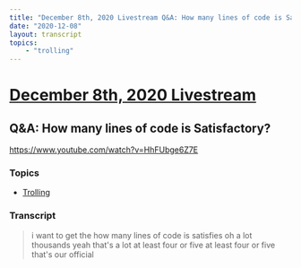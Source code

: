 ```yaml
---
title: "December 8th, 2020 Livestream Q&A: How many lines of code is Satisfactory?"
date: "2020-12-08"
layout: transcript
topics:
    - "trolling"
---
```

# [December 8th, 2020 Livestream](../2020-12-08.md)
## Q&A: How many lines of code is Satisfactory?
https://www.youtube.com/watch?v=HhFUbge6Z7E

### Topics
* [Trolling](../topics/trolling.md)

### Transcript

> i want to get the how many lines of code is satisfies oh a lot thousands yeah that's a lot at least four or five at least four or five that's our official
